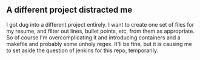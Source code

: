 ---
---

## A different project distracted me

I got dug into a different project entirely. I want to create one set of files
for my resume, and filter out lines, bullet points, etc, from them as
appropriate. So of course I'm overcomplicating it and introducing containers
and a makefile and probably some unholy regex. It'll be fine, but it is causing
me to set aside the question of jenkins for this repo, temporarily. 
